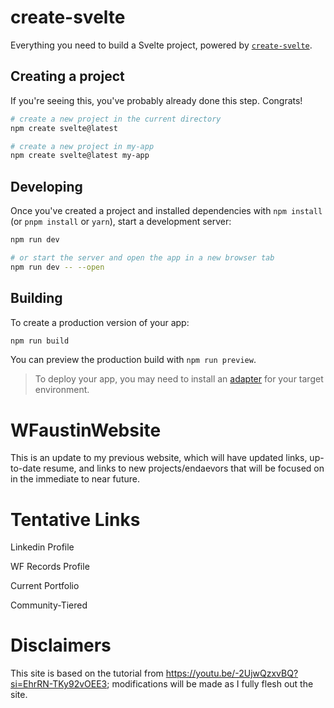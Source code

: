 # create-svelte

Everything you need to build a Svelte project, powered by [`create-svelte`](https://github.com/sveltejs/kit/tree/main/packages/create-svelte).

## Creating a project

If you're seeing this, you've probably already done this step. Congrats!

```bash
# create a new project in the current directory
npm create svelte@latest

# create a new project in my-app
npm create svelte@latest my-app
```

## Developing

Once you've created a project and installed dependencies with `npm install` (or `pnpm install` or `yarn`), start a development server:

```bash
npm run dev

# or start the server and open the app in a new browser tab
npm run dev -- --open
```

## Building

To create a production version of your app:

```bash
npm run build
```

You can preview the production build with `npm run preview`.

> To deploy your app, you may need to install an [adapter](https://kit.svelte.dev/docs/adapters) for your target environment.


# WFaustinWebsite

This is an update to my previous website, which will have updated links, up-to-date resume, and links to new projects/endaevors that will be focused on in the immediate to near future.

# Tentative Links

Linkedin Profile

WF Records Profile

Current Portfolio

Community-Tiered

# Disclaimers

This site is based on the tutorial from https://youtu.be/-2UjwQzxvBQ?si=EhrRN-TKy92vOEE3; modifications will be made as I fully flesh out the site. 
